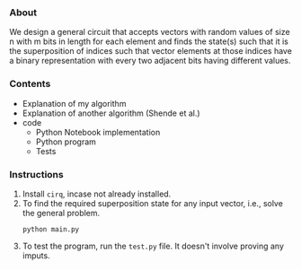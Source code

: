 ### About
We design a general circuit that accepts vectors with random values of size n with m bits in length for each element and finds the state(s) such that it is the superposition of indices such that vector elements at those indices have a binary representation with every two adjacent bits having different values.

### Contents
- Explanation of my algorithm
- Explanation of another algorithm (Shende et al.)
- code
  - Python Notebook implementation
  - Python program
  - Tests

### Instructions  
1. Install `cirq`, incase not already installed.
2. To find the required superposition state for any input vector, i.e., solve the general problem.
    ```
    python main.py
    ```
3. To test the program, run the `test.py` file. It doesn't involve proving any imputs.
